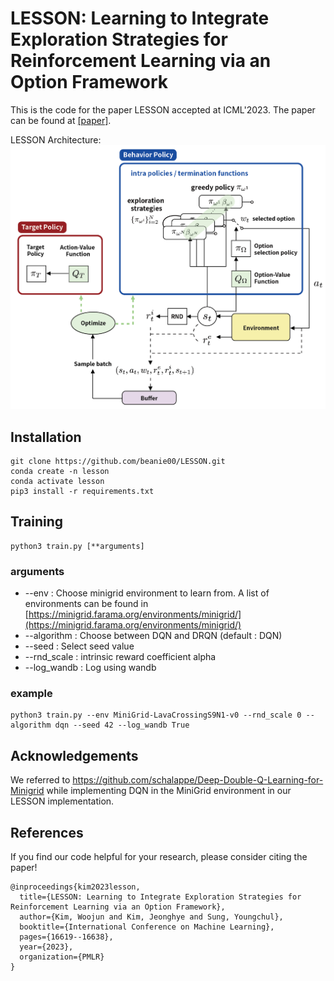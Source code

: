 # LESSON: Learning to Integrate Exploration Strategies for Reinforcement Learning via an Option Framework

This is the code for the paper LESSON accepted at ICML'2023. The paper can be found at [[paper]](https://openreview.net/pdf?id=vXcvrYJlVm).

LESSON Architecture:
![LESSON method](./lesson_method.png)
## Installation
```
git clone https://github.com/beanie00/LESSON.git
conda create -n lesson
conda activate lesson
pip3 install -r requirements.txt
```

## Training
```
python3 train.py [**arguments]
```

### arguments
* --env : Choose minigrid environment to learn from. A list of environments can be found in [https://minigrid.farama.org/environments/minigrid/](https://minigrid.farama.org/environments/minigrid/)
* --algorithm : Choose between DQN and DRQN (default : DQN)
* --seed : Select seed value
* --rnd_scale : intrinsic reward coefficient alpha
* --log_wandb : Log using wandb

### example
```
python3 train.py --env MiniGrid-LavaCrossingS9N1-v0 --rnd_scale 0 --algorithm dqn --seed 42 --log_wandb True
```

## Acknowledgements

We referred to https://github.com/schalappe/Deep-Double-Q-Learning-for-Minigrid while implementing DQN in the MiniGrid environment in our LESSON implementation.

## References
If you find our code helpful for your research, please consider citing the paper!

```
@inproceedings{kim2023lesson,
  title={LESSON: Learning to Integrate Exploration Strategies for Reinforcement Learning via an Option Framework},
  author={Kim, Woojun and Kim, Jeonghye and Sung, Youngchul},
  booktitle={International Conference on Machine Learning},
  pages={16619--16638},
  year={2023},
  organization={PMLR}
}
```
